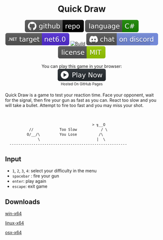 <h1 align="center">
	Quick Draw
</h1>

<p align="center">
	<a href="https://github.com/dotnet/dotnet-console-games" alt="GitHub repo"><img alt="flat" src="../../.github/resources/github-repo-black.svg"></a>
	<a href="https://docs.microsoft.com/en-us/dotnet/csharp/" alt="GitHub repo"><img alt="Language C#" src="../../.github/resources/language-csharp.svg"></a>
	<a href="https://dotnet.microsoft.com/download"><img src="../../.github/resources/dotnet-badge.svg" title="Target Framework" alt="Target Framework"></a>
	<a href="https://github.com/dotnet/dotnet-console-games/actions"><img src="https://github.com/dotnet/dotnet-console-games/workflows/Quick%20Draw%20Build/badge.svg" title="Goto Build" alt="Build"></a>
	<a href="https://discord.gg/4XbQbwF" alt="Discord"><img src="../../.github/resources/discord-badge.svg" title="Go To Discord Server" alt="Discord"/></a>
	<a href="../../LICENSE" alt="license"><img src="../../.github/resources/license-MIT-green.svg" /></a>
</p>

<p align="center">
	You can play this game in your browser:
	<br />
	<a href="https://zacharypatten.github.io/dotnet-console-games/Quick%20Draw" alt="Play Now">
		<sub><img height="40"src="../../.github/resources/play-badge.svg" title="Play Now" alt="Play Now"/></sub>
	</a>
	<br />
	<sup>Hosted On GitHub Pages</sup>
</p>

Quick Draw is a game to test your reaction time. Face your opponent, wait for the signal, then fire your gun as fast as you can. React too slow and you will take a bullet. Attempt to fire too fast and you may miss your shot.

```
                                                        
                                                        
                                        > ╗__O          
           //            Too Slow           / \         
          O/__/\         You Lose          /\           
               \                          |  \          
  ------------------------------------------------------
```

## Input

- `1`, `2`, `3`, `4`: select your difficulty in the menu
- `spacebar` : fire your gun
- `enter`: play again
- `escape`: exit game

## Downloads

[win-x64](https://github.com/dotnet/dotnet-console-games/raw/binaries/win-x64/Quick%20Draw.exe)

[linux-x64](https://github.com/dotnet/dotnet-console-games/raw/binaries/linux-x64/Quick%20Draw)

[osx-x64](https://github.com/dotnet/dotnet-console-games/raw/binaries/osx-x64/Quick%20Draw)
